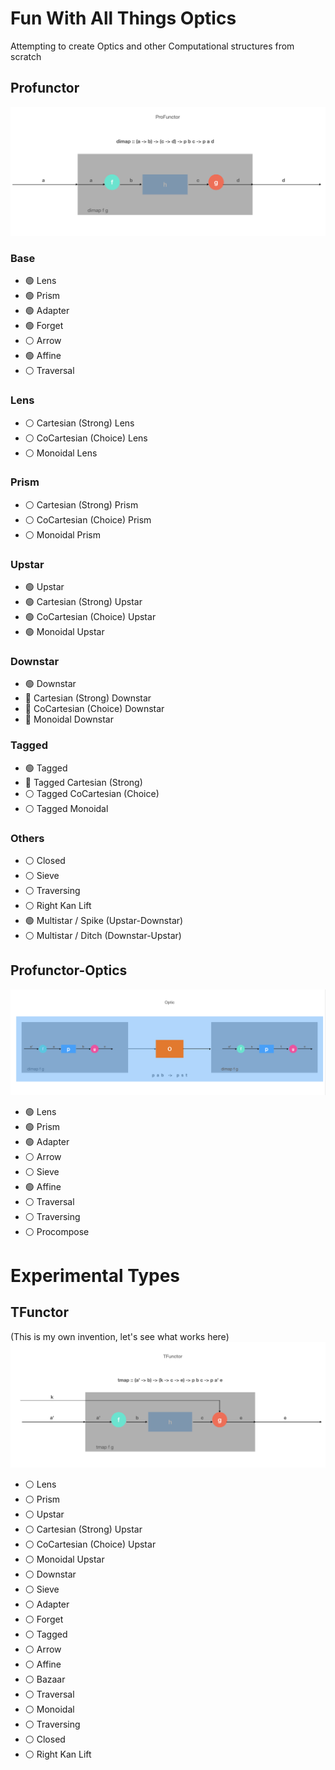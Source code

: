 # Fun With All Things Optics

Attempting to create Optics and other Computational structures from scratch

## Profunctor
![alt text](https://github.com/TitusQuinctiusFlamininus/Optics/blob/main/images/profunctor.png "Profunctor")

### Base
- :green_circle: Lens
- :green_circle: Prism
- :green_circle: Adapter
- :green_circle: Forget
- :white_circle: Arrow
- :green_circle: Affine
- :white_circle: Traversal

### Lens
- :white_circle: Cartesian (Strong) Lens
- :white_circle: CoCartesian (Choice) Lens
- :white_circle: Monoidal Lens

### Prism
- :white_circle: Cartesian (Strong) Prism
- :white_circle: CoCartesian (Choice) Prism
- :white_circle: Monoidal Prism

### Upstar
- :green_circle: Upstar
- :green_circle: Cartesian (Strong) Upstar
- :green_circle: CoCartesian (Choice) Upstar
- :green_circle: Monoidal Upstar

### Downstar
- :green_circle: Downstar
- :red_circle:  Cartesian (Strong) Downstar 
- :red_circle:  CoCartesian (Choice) Downstar 
- :red_circle:  Monoidal Downstar 

### Tagged
- :green_circle: Tagged
- :red_circle:  Tagged Cartesian (Strong) 
- :white_circle:  Tagged CoCartesian (Choice)
- :white_circle:  Tagged Monoidal 

### Others

- :white_circle: Closed
- :white_circle: Sieve
- :white_circle: Traversing
- :white_circle: Right Kan Lift
- :green_circle: Multistar / Spike (Upstar-Downstar)
- :white_circle: Multistar / Ditch (Downstar-Upstar)

## Profunctor-Optics
![alt text](https://github.com/TitusQuinctiusFlamininus/Optics/blob/main/images/optic.png "Optic")

- :green_circle: Lens
- :green_circle: Prism
- :green_circle: Adapter
- :white_circle: Arrow
- :white_circle: Sieve
- :green_circle: Affine
- :white_circle: Traversal
- :white_circle: Traversing
- :white_circle: Procompose



# Experimental Types

## TFunctor
(This is my own invention, let's see what works here)
![alt text](https://github.com/TitusQuinctiusFlamininus/Optics/blob/main/images/tfunctor.png "TFunctor")

- :white_circle: Lens
- :white_circle: Prism
- :white_circle: Upstar
- :white_circle: Cartesian (Strong) Upstar
- :white_circle: CoCartesian (Choice) Upstar
- :white_circle: Monoidal Upstar
- :white_circle: Downstar
- :white_circle: Sieve
- :white_circle: Adapter
- :white_circle: Forget
- :white_circle: Tagged
- :white_circle: Arrow
- :white_circle: Affine
- :white_circle: Bazaar
- :white_circle: Traversal
- :white_circle: Monoidal
- :white_circle: Traversing
- :white_circle: Closed
- :white_circle: Right Kan Lift
